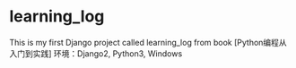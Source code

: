 # learning_log
This is my first Django project called learning_log from book [Python编程从入门到实践]
环境：Django2, Python3, Windows
